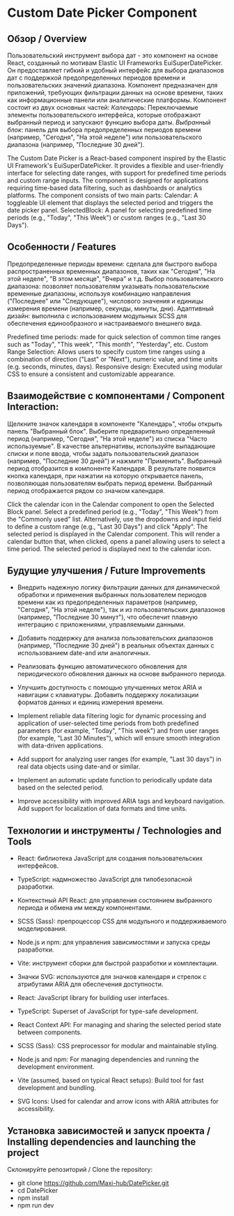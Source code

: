 # Custom Date Picker Component


## Обзор / Overview
Пользовательский инструмент выбора дат - это компонент на основе React, созданный по мотивам Elastic UI Frameworks EuiSuperDatePicker. Он предоставляет гибкий и удобный интерфейс для выбора диапазонов дат с поддержкой предопределенных периодов времени и пользовательских значений диапазона. Компонент предназначен для приложений, требующих фильтрации данных на основе времени, таких как информационные панели или аналитические платформы.
Компонент состоит из двух основных частей:
*Календарь*: Переключаемые элементы пользовательского интерфейса, которые отображают выбранный период и запускают функцию выбора даты.
*Выбранный блок*: панель для выбора предопределенных периодов времени (например, "Сегодня", "На этой неделе") или пользовательского диапазона (например, "Последние 30 дней").

The Custom Date Picker is a React-based component inspired by the Elastic UI Framework's EuiSuperDatePicker. It provides a flexible and user-friendly interface for selecting date ranges, with support for predefined time periods and custom range inputs. The component is designed for applications requiring time-based data filtering, such as dashboards or analytics platforms.
The component consists of two main parts:
Calendar: A toggleable UI element that displays the selected period and triggers the date picker panel.
SelectedBlock: A panel for selecting predefined time periods (e.g., "Today", "This Week") or custom ranges (e.g., "Last 30 Days").


## Особенности / Features
Предопределенные периоды времени: сделала для быстрого выбора распространенных временных диапазонов, таких как "Сегодня", "На этой неделе", "В этом месяце", "Вчера" и т.д.
Выбор пользовательского диапазона: позволяет пользователям указывать пользовательские временные диапазоны, используя комбинацию направления ("Последнее" или "Следующее"), числового значения и единицы измерения времени (например, секунды, минуты, дни).
Адаптивный дизайн: выполнила с использованием модульных SCSS для обеспечения единообразного и настраиваемого внешнего вида.

Predefined time periods: made for quick selection of common time ranges such as "Today", "This week", "This month", "Yesterday", etc.
Custom Range Selection: Allows users to specify custom time ranges using a combination of direction ("Last" or "Next"), numeric value, and time units (e.g. seconds, minutes, days).
Responsive design: Executed using modular CSS to ensure a consistent and customizable appearance.


## Взаимодействие с компонентами / Component Interaction:
Щелкните значок календаря в компоненте "Календарь", чтобы открыть панель "Выбранный блок".
Выберите предварительно определенный период (например, "Сегодня", "На этой неделе") из списка "Часто используемые".
В качестве альтернативы, используйте выпадающие списки и поле ввода, чтобы задать пользовательский диапазон (например, "Последние 30 дней") и нажмите "Применить".
Выбранный период отобразится в компоненте Календаря.
В результате появится кнопка календаря, при нажатии на которую открывается панель, позволяющая пользователям выбрать период времени. Выбранный период отображается рядом со значком календаря.

Click the calendar icon in the Calendar component to open the Selected Block panel.
Select a predefined period (e.g., "Today", "This Week") from the "Commonly used" list.
Alternatively, use the dropdowns and input field to define a custom range (e.g., "Last 30 Days") and click "Apply".
The selected period is displayed in the Calendar component.
This will render a calendar button that, when clicked, opens a panel allowing users to select a time period. The selected period is displayed next to the calendar icon.


## Будущие улучшения / Future Improvements
- Внедрить надежную логику фильтрации данных для динамической обработки и применения выбранных пользователем периодов времени как из предопределенных параметров (например, "Сегодня", "На этой неделе"), так и из пользовательских диапазонов (например, "Последние 30 минут"), что обеспечит плавную интеграцию с приложениями, управляемыми данными.
- Добавить поддержку для анализа пользовательских диапазонов (например, "Последние 30 дней") в реальных объектах данных с использованием date-and или аналогичных.
- Реализовать функцию автоматического обновления для периодического обновления данных на основе выбранного периода.
- Улучшить доступность с помощью улучшенных меток ARIA и навигации с клавиатуры.
Добавить поддержку локализации форматов данных и единиц измерения времени.

- Implement reliable data filtering logic for dynamic processing and application of user-selected time periods from both predefined parameters (for example, "Today", "This week") and from user ranges (for example, "Last 30 Minutes"), which will ensure smooth integration with data-driven applications.
- Add support for analyzing user ranges (for example, "Last 30 days") in real data objects using date-and or similar.
- Implement an automatic update function to periodically update data based on the selected period.
- Improve accessibility with improved ARIA tags and keyboard navigation.
Add support for localization of data formats and time units.


## Технологии и инструменты / Technologies and Tools
* React: библиотека JavaScript для создания пользовательских интерфейсов.
* TypeScript: надмножество JavaScript для типобезопасной разработки.
* Контекстный API React: для управления состоянием выбранного периода и обмена им между компонентами.
* SCSS (Sass): препроцессор CSS для модульного и поддерживаемого моделирования.
* Node.js и npm: для управления зависимостями и запуска среды разработки.
* Vite: инструмент сборки для быстрой разработки и комплектации.
* Значки SVG: используются для значков календаря и стрелок с атрибутами ARIA для обеспечения доступности.

* React: JavaScript library for building user interfaces.
* TypeScript: Superset of JavaScript for type-safe development.
* React Context API: For managing and sharing the selected period state between components.
* SCSS (Sass): CSS preprocessor for modular and maintainable styling.
* Node.js and npm: For managing dependencies and running the development environment.
* Vite (assumed, based on typical React setups): Build tool for fast development and bundling.
* SVG Icons: Used for calendar and arrow icons with ARIA attributes for accessibility.


## Установка зависимостей и запуск проекта / Installing dependencies and launching the project
Склонируйте репозиторий / Clone the repository:
* git clone https://github.com/Maxi-hub/DatePicker.git
* cd DatePicker
* npm install
* npm run dev
